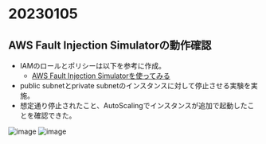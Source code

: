 # 20230105
## AWS Fault Injection Simulatorの動作確認
- IAMのロールとポリシーは以下を参考に作成。
  - [AWS Fault Injection Simulatorを使ってみる](https://qiita.com/rakuraku0615/items/7861e90554a257f1ab80)
- public subnetとprivate subnetのインスタンスに対して停止させる実験を実施。
- 想定通り停止されたこと、AutoScalingでインスタンスが追加で起動したことを確認できた。

![image](https://user-images.githubusercontent.com/116000206/210711803-a81e1b06-0e8a-4a7d-833d-cadf1389a17b.png)
![image](https://user-images.githubusercontent.com/116000206/210711827-59c17cce-d7dd-459f-bb06-21bdac28e724.png)

